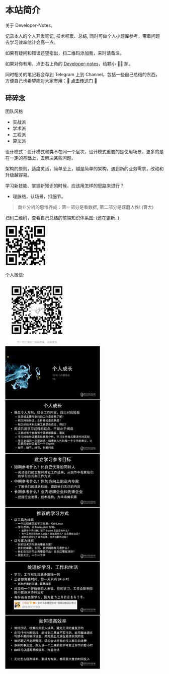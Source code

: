 <!-- # 关于 -->

# 本站简介

关于 Developer-Notes。

记录本人的个人开发笔记, 技术积累、总结, 同时可做个人小题库参考，带着问题去学习效率估计会高一点。

如果有疑问和错误还望指出，扫二维码添加我，来时请备注。

如果对你有用，点击右上角的 [Developer-notes](https://github.com/AlvinMi/Developer-notes/)，给颗小 🌟🌟 趴。

同时相关的笔记我会存到 Telegram 上到 Channel，包括一些自己总结的东西，方便自己也希望能对大家有用：🚪 [点击传送门](https://t.me/joinchat/AAAAAFN6x9m8LhwqkkHG4w) 🚪

## 碎碎念

团队风格

- 实战派
- 学术派
- 工程派
- 算法派

设计模式：设计模式和类不在同一个层次，设计模式重要的是使用场景，更多的是在一定的基础上，去解决某些问题。

架构的原则，适度灵活，简单至上，越是简单的架构，遇到新的业务需求，改动和升级越容易。

学习新技能、掌握新知识的时候，应该用怎样的思路来进行？

- 理脉络，认场景，扣细节。

>商业分析的思维养成：第一部分是看数据, 第二部分是琢磨人性! (曹大)

扫码二维码，查看自己总结的前端知识体系图: (还在更新..)

<img src="https://raw.githubusercontent.com/AlvinMi/2019-Pic/master/2019/20190616143708"/>

个人微信:

<img src="https://raw.githubusercontent.com/AlvinMi/2019-Pic/master/myWechat.png" height="200" width="200" />

<img src="https://raw.githubusercontent.com/AlvinMi/2019-Pic/master/2019/20190514233031.jpeg"/>
